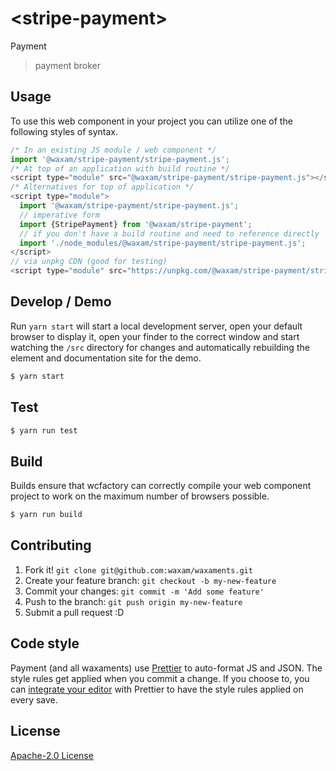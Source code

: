 # &lt;stripe-payment&gt;

Payment
> payment broker

## Usage
To use this web component in your project you can utilize one of the following styles of syntax.

```js
/* In an existing JS module / web component */
import '@waxam/stripe-payment/stripe-payment.js';
/* At top of an application with build routine */
<script type="module" src="@waxam/stripe-payment/stripe-payment.js"></script>
/* Alternatives for top of application */
<script type="module">
  import '@waxam/stripe-payment/stripe-payment.js';
  // imperative form
  import {StripePayment} from '@waxam/stripe-payment';
  // if you don't have a build routine and need to reference directly
  import './node_modules/@waxam/stripe-payment/stripe-payment.js';
</script>
// via unpkg CDN (good for testing)
<script type="module" src="https://unpkg.com/@waxam/stripe-payment/stripe-payment.js"></script>
```

## Develop / Demo
Run `yarn start` will start a local development server, open your default browser to display it, open your finder to the correct window and start watching the `/src` directory for changes and automatically rebuilding the element and documentation site for the demo.
```bash
$ yarn start
```

## Test

```bash
$ yarn run test
```

## Build
Builds ensure that wcfactory can correctly compile your web component project to
work on the maximum number of browsers possible.
```bash
$ yarn run build
```

## Contributing

1. Fork it! `git clone git@github.com:waxam/waxaments.git`
2. Create your feature branch: `git checkout -b my-new-feature`
3. Commit your changes: `git commit -m 'Add some feature'`
4. Push to the branch: `git push origin my-new-feature`
5. Submit a pull request :D

## Code style

Payment (and all waxaments) use [Prettier][prettier] to auto-format JS and JSON.  The style rules get applied when you commit a change.  If you choose to, you can [integrate your editor][prettier-ed] with Prettier to have the style rules applied on every save.

[prettier]: https://github.com/prettier/prettier/
[prettier-ed]: https://github.com/prettier/prettier/#editor-integration
[polyserve]: https://github.com/Polymer/polyserve
[web-component-tester]: https://github.com/Polymer/web-component-tester

## License
[Apache-2.0 License](http://opensource.org/licenses/Apache-2.0)